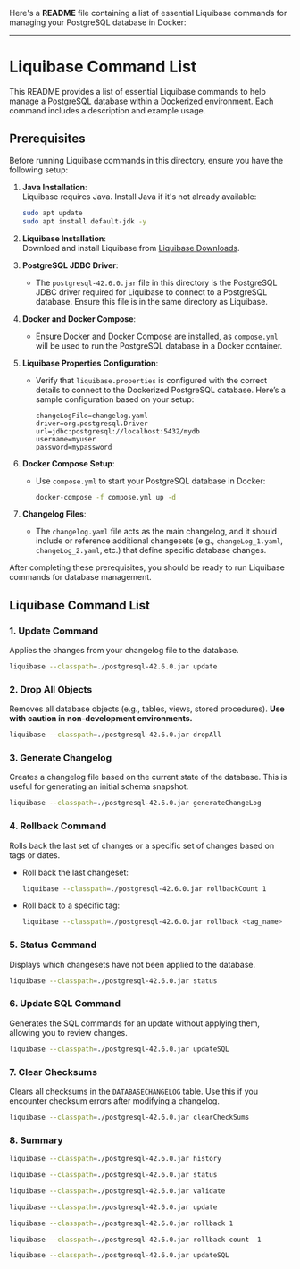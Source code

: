 

Here's a **README** file containing a list of essential Liquibase commands for managing your PostgreSQL database in Docker:

---

# Liquibase Command List

This README provides a list of essential Liquibase commands to help manage a PostgreSQL database within a Dockerized environment. Each command includes a description and example usage.


## Prerequisites

Before running Liquibase commands in this directory, ensure you have the following setup:

1. **Java Installation**:  
   Liquibase requires Java. Install Java if it's not already available:

   ```bash
   sudo apt update
   sudo apt install default-jdk -y
   ```

2. **Liquibase Installation**:  
   Download and install Liquibase from [Liquibase Downloads](https://www.liquibase.org/download).

3. **PostgreSQL JDBC Driver**:
   - The `postgresql-42.6.0.jar` file in this directory is the PostgreSQL JDBC driver required for Liquibase to connect to a PostgreSQL database. Ensure this file is in the same directory as Liquibase.

4. **Docker and Docker Compose**:
   - Ensure Docker and Docker Compose are installed, as `compose.yml` will be used to run the PostgreSQL database in a Docker container.

5. **Liquibase Properties Configuration**:
   - Verify that `liquibase.properties` is configured with the correct details to connect to the Dockerized PostgreSQL database. Here’s a sample configuration based on your setup:

     ```properties
     changeLogFile=changelog.yaml
     driver=org.postgresql.Driver
     url=jdbc:postgresql://localhost:5432/mydb
     username=myuser
     password=mypassword
     ```

6. **Docker Compose Setup**:
   - Use `compose.yml` to start your PostgreSQL database in Docker:

     ```bash
     docker-compose -f compose.yml up -d
     ```

7. **Changelog Files**:
   - The `changelog.yaml` file acts as the main changelog, and it should include or reference additional changesets (e.g., `changeLog_1.yaml`, `changeLog_2.yaml`, etc.) that define specific database changes.

After completing these prerequisites, you should be ready to run Liquibase commands for database management.



## Liquibase Command List

### 1. Update Command
Applies the changes from your changelog file to the database.

```bash
liquibase --classpath=./postgresql-42.6.0.jar update
```

### 2. Drop All Objects
Removes all database objects (e.g., tables, views, stored procedures). **Use with caution in non-development environments.**

```bash
liquibase --classpath=./postgresql-42.6.0.jar dropAll
```

### 3. Generate Changelog
Creates a changelog file based on the current state of the database. This is useful for generating an initial schema snapshot.

```bash
liquibase --classpath=./postgresql-42.6.0.jar generateChangeLog
```

### 4. Rollback Command
Rolls back the last set of changes or a specific set of changes based on tags or dates.

- Roll back the last changeset:

  ```bash
  liquibase --classpath=./postgresql-42.6.0.jar rollbackCount 1
  ```

- Roll back to a specific tag:

  ```bash
  liquibase --classpath=./postgresql-42.6.0.jar rollback <tag_name>
  ```

### 5. Status Command
Displays which changesets have not been applied to the database.

```bash
liquibase --classpath=./postgresql-42.6.0.jar status
```

### 6. Update SQL Command
Generates the SQL commands for an update without applying them, allowing you to review changes.

```bash
liquibase --classpath=./postgresql-42.6.0.jar updateSQL
```

### 7. Clear Checksums
Clears all checksums in the `DATABASECHANGELOG` table. Use this if you encounter checksum errors after modifying a changelog.

```bash
liquibase --classpath=./postgresql-42.6.0.jar clearCheckSums
```


### 8. Summary

```bash
liquibase --classpath=./postgresql-42.6.0.jar history 

liquibase --classpath=./postgresql-42.6.0.jar status 

liquibase --classpath=./postgresql-42.6.0.jar validate 

liquibase --classpath=./postgresql-42.6.0.jar update 

liquibase --classpath=./postgresql-42.6.0.jar rollback 1 

liquibase --classpath=./postgresql-42.6.0.jar rollback count  1 

liquibase --classpath=./postgresql-42.6.0.jar updateSQL
```
